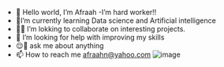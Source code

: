 - 👋 Hello world, I’m Afraah
-I’m hard worker!!
- 🌱I’m currently learning Data science and Artificial intelligence 
- 👯‍♀️ I’m lokking to collaborate on interesting projects.
- 💞️ I’m looking for help with improving my skills
- 😌📩 ask me about anything 
- 📫 How to reach me afraahn@yahoo.com 
![image](https://user-images.githubusercontent.com/99537908/153711286-7228bf18-d675-45c1-b40f-f134d8b09683.png)

<!---
Afraahn/Afraahn is a ✨ special ✨ repository because its `README.md` (this file) appears on your GitHub profile.
You can click the Preview link to take a look at your changes.
--->
